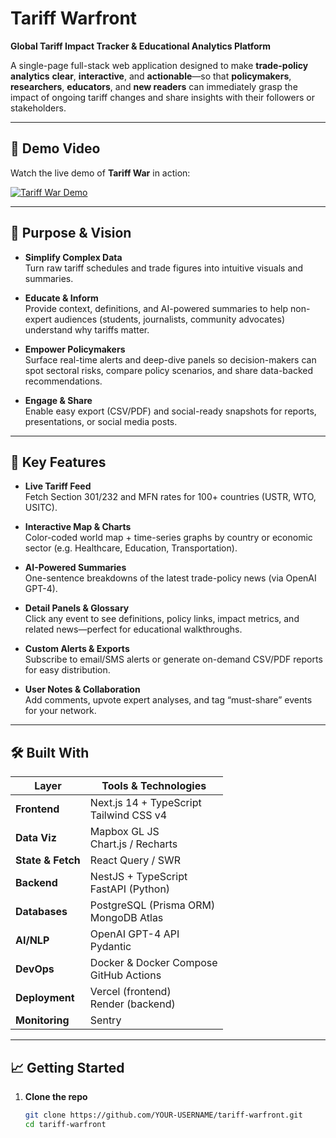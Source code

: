 # Tariff Warfront

**Global Tariff Impact Tracker & Educational Analytics Platform**

A single-page full-stack web application designed to make **trade-policy analytics** **clear**, **interactive**, and **actionable**—so that **policymakers**, **researchers**, **educators**, and **new readers** can immediately grasp the impact of ongoing tariff changes and share insights with their followers or stakeholders.

---

## 🎥 Demo Video

Watch the live demo of **Tariff War** in action:

[![Tariff War Demo](https://img.youtube.com/vi/ZMTcpeIl2yE/maxresdefault.jpg)](https://www.youtube.com/watch?v=ZMTcpeIl2yE)

---

## 🎯 Purpose & Vision

- **Simplify Complex Data**  
  Turn raw tariff schedules and trade figures into intuitive visuals and summaries.

- **Educate & Inform**  
  Provide context, definitions, and AI-powered summaries to help non-expert audiences (students, journalists, community advocates) understand why tariffs matter.

- **Empower Policymakers**  
  Surface real-time alerts and deep-dive panels so decision-makers can spot sectoral risks, compare policy scenarios, and share data-backed recommendations.

- **Engage & Share**  
  Enable easy export (CSV/PDF) and social-ready snapshots for reports, presentations, or social media posts.

---

## 🚀 Key Features

- **Live Tariff Feed**  
  Fetch Section 301/232 and MFN rates for 100+ countries (USTR, WTO, USITC).

- **Interactive Map & Charts**  
  Color-coded world map + time-series graphs by country or economic sector (e.g. Healthcare, Education, Transportation).

- **AI-Powered Summaries**  
  One-sentence breakdowns of the latest trade-policy news (via OpenAI GPT-4).

- **Detail Panels & Glossary**  
  Click any event to see definitions, policy links, impact metrics, and related news—perfect for educational walkthroughs.

- **Custom Alerts & Exports**  
  Subscribe to email/SMS alerts or generate on-demand CSV/PDF reports for easy distribution.

- **User Notes & Collaboration**  
  Add comments, upvote expert analyses, and tag “must-share” events for your network.

---

## 🛠️ Built With

| Layer            | Tools & Technologies                          |
| ---------------- | --------------------------------------------- |
| **Frontend**     | Next.js 14 + TypeScript <br> Tailwind CSS v4   |
| **Data Viz**     | Mapbox GL JS <br> Chart.js / Recharts         |
| **State & Fetch**| React Query / SWR                             |
| **Backend**      | NestJS + TypeScript <br> FastAPI (Python)     |
| **Databases**    | PostgreSQL (Prisma ORM) <br> MongoDB Atlas     |
| **AI/NLP**       | OpenAI GPT-4 API <br> Pydantic                |
| **DevOps**       | Docker & Docker Compose <br> GitHub Actions   |
| **Deployment**   | Vercel (frontend) <br> Render (backend)       |
| **Monitoring**   | Sentry                                        |

---

## 📈 Getting Started

1. **Clone the repo**  
   ```bash
   git clone https://github.com/YOUR-USERNAME/tariff-warfront.git
   cd tariff-warfront
